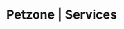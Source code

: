 ---
title: Petzone | Services
layout: services
services: 
  - 
    service: "Medical Treatment & Advice"
    text: "We at PetZone understand that a pet is like a beloved family member. Our skilled veterinarians are able to determine the cause of an illness effectively and efficiently, not only to help your pet but also to put your mind at ease."
    img: "/images/services/medical_treatment.jpg"
    learn-more-slug: "/services-medical.jpg"
  - 
    service: "Senior Pet Wellness and Care"
    text: "As you may expect, when pets age, they need special care and attention. At PetZone, we provide important geriatric care for dogs and cats. If your pet is getting on in years, we can help him or her enjoy a better quality of life through geriatric care procedures designed specifically to address the needs of older pets. Our veterinarians have the compassion, skills, experience and desire necessary to provide for all of your older pet's needs."
    img: "/images/services/medical_treatment.jpg"
    learn-more-slug: "/services-senior-pet.jpg"
  - 
    service: "Dentistry"
    text: "Since few pets allow brushing at home, regular professional care is important to avoid tartar build up, gum disease and infection, which can spread bacteria throughout the body to organ such as the liver, heart and kidneys with potentially dangerous results. We can help your pet avoid the pain and dangers of dental disease with ultrasonic cleaning and treatments as needed."
    img: "/images/services/dental_homecare.jpg"
    learn-more-slug: "/services-dentistry.jpg"
  - 
    service: "Surgery"
    text: "Your pet may require surgery at some point in his/her lifetime. Our veterinarians use the most current anesthesia and surgical equipment available, providing your pet with the highest standards of medicine available. PetZones Churchgate and Goa are fully equipped with the surgical necessities required for any pet from a spay/neuter to an aural hematoma, exploratory surgery as well as foreign body removal. Surgeries are also performed under emergency circumstances such as a dog c-section or gastric dilation and volvulus. Our qualified veterinary surgeons who have over 20 years of experience are on hand, ready to assist. We also provide laparoscopic surgeries in Mumbai. Musculoskeletal conditions like ligament tears and joint abnormalities such as hip dysplasia and other forms of arthritis, can be helped with orthopedic surgery."
    img: "/images/services/surgery.jpg"
    learn-more-slug: "/services-surgery.jpg"
  - 
    service: "Ultrasound"
    text: "PetZone Churchgate is fully licensed to carry out in house ultrasounds for your pets. Soon PetZone Goa will be too. Ultrasounds can help identify diseases of the liver, heart, kidneys amongst other organs. They can also help determine the position of foreign bodies and can be used for pregnancy diagnosis."
    img: "/images/services/Ultrasound.jpg"
    learn-more-slug: "/services-ultrasound.jpg"
  - 
    service: "Radiology"
    text: "All PetZones all fully equipped with x-ray machines for pets of all sizes. X-rays are a fast and efficient way of exploring the internal organs of your pets. X-rays can be used to determine skeletal issues such as arthritis, hip dysplasia and bone fractures. Organ irregularities such as foreign bodies, fluid or tumours can also be identified with the help of x-rays. We email all our pet parents the images taken from x-rays so the images can be accessed at any time."
    img: "/images/services/xray.jpg"
    learn-more-slug: "/services-radiology.jpg"
  - 
    service: "Grooming"
    text: "Your pets can look beautiful in a short time at any one PetZone which provides full grooming from bathing to haircuts. We also provide medicated baths for several skin diseases, should your pet need them. Regular grooming is an important part of your pet’s health. Our pet groomers are trained to look for basic health issues such as skin problems, ear infections, fleas and ticks, nail, pad, and dental issues. Good grooming can also help with family members who have allergies."
    img: "/images/services/doggroomer.jpeg"
    learn-more-slug: "/services-grooming.jpg"
  - 
    service: "Vaccinations and Preventive Medicine"
    text: "Every pet needs veterinary care, just as people need medical care. Throughout your pet’s life, our veterinarian will make recommendations based upon individual needs such as comprehensive physical exams, vaccinations, nutritional guidelines, preventative medications, diagnostic tests, and regular dental check-ups and cleanings. We administer all important and regulatory pet vaccinations. Fatal disease such as distemper, parvovirus and rabies can be vaccinated against at any PetZone."
    img: "/images/services/vaccination.jpg"
    learn-more-slug: "/services-vaccination.jpg"
  - 
    service: "Pathology"
    text: "Pets can sometimes have a decreased appetite, show listlessness or lethargy and have irregular stools. In such cases, blood, urine or stool test, can determine the cause of an illness. PetZones everywhere have teamed up with Pathology Laboratories to give pet owners same day results. We also do allergy testing, histopathology, skin scrapings, amongst others. With laboratory reports reaching us with 24 hours, we are able to treat pets quickly and efficiently on a daily basis. Pet parents are also be given hard copies and sent emails of the reports as we receive them."
    img: "/images/services/pathology.jpg"
    learn-more-slug: "/services-pathology.jpg"
  - 
    service: "Cardiac Care"
    text: "Like many humans, animals also have cardiac problems. Our in house cardiologist at PetZone Churchgate provides consultation for cardiac cases. We will be able to determine the health of your pet by carrying out a cardiac exam including chest radiographs, an ECG and a 2d echo as and when required. This is a non-invasive method which should be a routine for senior pets. Identifying a heart problem such as an enlarged heart can help increase the life expectancy of your pet, giving you many more years to share with them."
    img: "/images/services/ecg.jpg"
    learn-more-slug: "/services-cardiac.jpg"
  - 
    service: "Physiotherapy & Hydrotherapy"
    text: "Physiotherapy can help pets with musculoskeletal, neurological and age related problems. It can also help pre and post-operative patients to improve their recovery. At PetZone Mahalaxmi, our resident veterinarian is also a qualified physiotherapist who provides consultations across all other clinics. PetZone Mahalaxmi is equipped with a swimming pool for your pets which can be used for treatments or recreational purposes."
    img: "/images/services/hydrotherapy.jpg"
    learn-more-slug: "/services-physio.jpg"
  - 
    service: "Medicine Dispensing Services"
    text: "We provide most of the medicines we prescribe so that pet parents have easy and convenient access to their pet’s medication. You can also request email reminders about when to give your pet’s medication and we routinely provide email reminders for vaccinations and worming medications."
    img: "/images/services/medical.jpg"
    learn-more-slug: "/services-medical-dispensing.jpg"
---